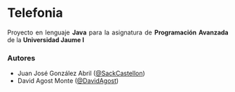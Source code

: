 # Telefonia

<p align='justify'>Proyecto en lenguaje <b>Java</b> para la asignatura de <b>Programación Avanzada</b> de la <b>Universidad Jaume I</b></p>

### Autores

- Juan José González Abril ([@SackCastellon](https://github.com/SackCastellon))
- David Agost Monte ([@DavidAgost](https://github.com/DavidAgost))

